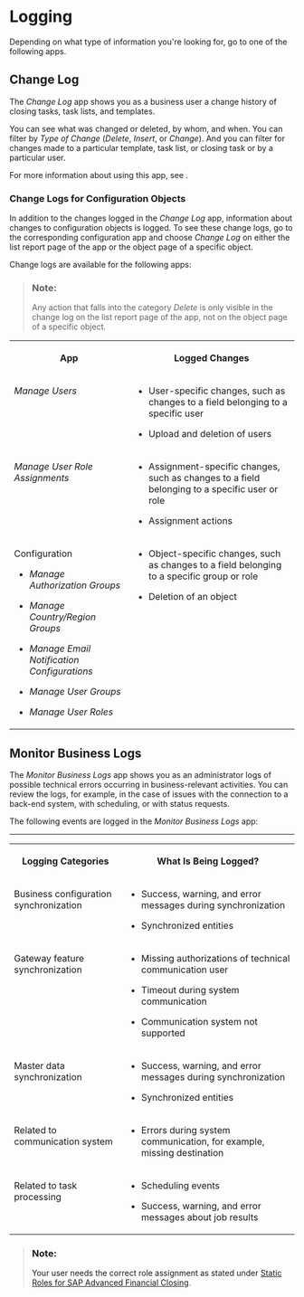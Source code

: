 <!-- loio57375b87280a4ae8bfe2f622e2c2cbf4 -->

# Logging

Depending on what type of information you're looking for, go to one of the following apps.



<a name="loio57375b87280a4ae8bfe2f622e2c2cbf4__section_bzs_cbs_kjb"/>

## Change Log

The *Change Log* app shows you as a business user a change history of closing tasks, task lists, and templates.

You can see what was changed or deleted, by whom, and when. You can filter by *Type of Change* \(*Delete*, *Insert*, or *Change*\). And you can filter for changes made to a particular template, task list, or closing task or by a particular user.

For more information about using this app, see <?sap-ot O2O class="- topic/xref " href="e08df37697ed4d8c8b3e4826c203dc6e.xml" text="" desc="" xtrc="xref:1" xtrf="file:/home/builder/src/dita-all/crl1564036446177/loio5ac9737f9c0d44818734ea620b69186e_en-US/src/content/localization/en-us/57375b87280a4ae8bfe2f622e2c2cbf4.xml" output-class="" outputTopicFile="file:/home/builder/tp.net.sf.dita-ot/2.3/plugins/com.elovirta.dita.markdown_1.3.0/xsl/dita2markdownImpl.xsl" ?>.



### Change Logs for Configuration Objects

In addition to the changes logged in the *Change Log* app, information about changes to configuration objects is logged. To see these change logs, go to the corresponding configuration app and choose *Change Log* on either the list report page of the app or the object page of a specific object.

Change logs are available for the following apps:

> ### Note:  
> Any action that falls into the category *Delete* is only visible in the change log on the list report page of the app, not on the object page of a specific object.


<table>
<tr>
<th valign="top">

App

</th>
<th valign="top">

Logged Changes

</th>
</tr>
<tr>
<td valign="top">

*Manage Users*

</td>
<td valign="top">

-   User-specific changes, such as changes to a field belonging to a specific user

-   Upload and deletion of users




</td>
</tr>
<tr>
<td valign="top">

*Manage User Role Assignments*

</td>
<td valign="top">

-   Assignment-specific changes, such as changes to a field belonging to a specific user or role

-   Assignment actions




</td>
</tr>
<tr>
<td valign="top">

Configuration

-   *Manage Authorization Groups*

-   *Manage Country/Region Groups*

-   *Manage Email Notification Configurations*

-   *Manage User Groups*

-   *Manage User Roles*




</td>
<td valign="top">

-   Object-specific changes, such as changes to a field belonging to a specific group or role

-   Deletion of an object




</td>
</tr>
</table>



<a name="loio57375b87280a4ae8bfe2f622e2c2cbf4__section_sjl_f2d_mjb"/>

## Monitor Business Logs

The *Monitor Business Logs* app shows you as an administrator logs of possible technical errors occurring in business-relevant activities. You can review the logs, for example, in the case of issues with the connection to a back-end system, with scheduling, or with status requests.

The following events are logged in the *Monitor Business Logs* app:

****


<table>
<tr>
<th valign="top">

Logging Categories

</th>
<th valign="top">

What Is Being Logged?

</th>
</tr>
<tr>
<td valign="top">

Business configuration synchronization

</td>
<td valign="top">

-   Success, warning, and error messages during synchronization

-   Synchronized entities




</td>
</tr>
<tr>
<td valign="top">

Gateway feature synchronization

</td>
<td valign="top">

-   Missing authorizations of technical communication user

-   Timeout during system communication

-   Communication system not supported




</td>
</tr>
<tr>
<td valign="top">

Master data synchronization

</td>
<td valign="top">

-   Success, warning, and error messages during synchronization

-   Synchronized entities




</td>
</tr>
<tr>
<td valign="top">

Related to communication system

</td>
<td valign="top">

-   Errors during system communication, for example, missing destination




</td>
</tr>
<tr>
<td valign="top">

Related to task processing

</td>
<td valign="top">

-   Scheduling events

-   Success, warning, and error messages about job results




</td>
</tr>
</table>

> ### Note:  
> Your user needs the correct role assignment as stated under [Static Roles for SAP Advanced Financial Closing](../User-Management/static-roles-for-sap-advanced-financial-closing-b92a241.md).

